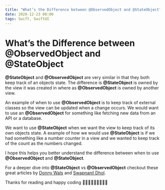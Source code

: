```yaml
---
title: "What’s the Difference between @ObservedObject and @StateObject"
date: 2020-12-23 00:00
tags: Swift, SwiftUI
---
```

# What’s the Difference between @ObservedObject and @StateObject

**@StateObject** and **@ObservedObject** are very similar in that they both keep track of an objects state. The difference is **@**StateObject**** is owned by the view it was created in where as **@ObservedObject** is owned by another view.

An example of when to use **@ObservedObject** is to keep track of external classes so the view can be updated when a change occurs. We would want to use an **@ObservedObject** for something like fetching new data from an API or a database.

We want to use **@StateObject** when we want the view to keep track of its own objects state. A example of how we would use **@StateObject** is if we had something like a number counter in a view and we wanted to keep track of the count as the numbers changed.

I hope this helps you better understand the difference between when to use **@ObservedObject** and **@StateObject**.

For a deeper dive into **@StateObject** vs **@ObservedObject** checkout these great articles by [Donny Wals](https://www.donnywals.com/whats-the-difference-between-stateobject-and-observedobject/) and [Swapnanil Dhol](https://swapnanildhol.medium.com/stateobject-vs-observedobject-in-swiftui-40499592853).

Thanks for reading and happy coding 👨🏻‍💻👨🏻‍💻👨🏻‍💻
